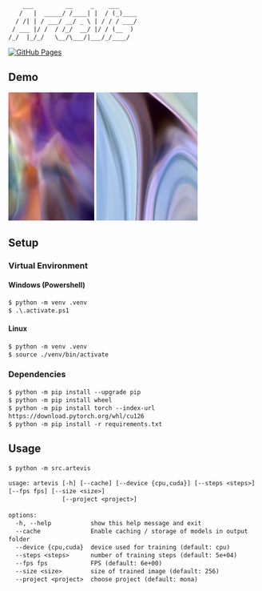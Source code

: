 ```text
    ___         __     _    ___     
   /   |  _____/ /____| |  / (_)____
  / /| | / ___/ __/ _ \ | / / / ___/
 / ___ |/ /  / /_/  __/ |/ / (__  ) 
/_/  |_/_/   \__/\___/|___/_/____/  
```

[![GitHub Pages](https://github.com/s9latimm/artevis/actions/workflows/github-pages.yml/badge.svg)](https://s9latimm.github.io/artevis/)

## Demo

<img src="web/images/mona/0-1-1-2-3_art.png" height="256"/> <img src="web/images/fog/1-0-1-2-2_art.png" height="256"/>

## Setup

### Virtual Environment

#### Windows (Powershell)

```shell
$ python -m venv .venv
$ .\.activate.ps1
```

#### Linux

```shell
$ python -m venv .venv
$ source ./venv/bin/activate
```

### Dependencies

```shell
$ python -m pip install --upgrade pip
$ python -m pip install wheel
$ python -m pip install torch --index-url https://download.pytorch.org/whl/cu126
$ python -m pip install -r requirements.txt
```

## Usage

```shell
$ python -m src.artevis
```

```text
usage: artevis [-h] [--cache] [--device {cpu,cuda}] [--steps <steps>] [--fps fps] [--size <size>]
               [--project <project>]

options:
  -h, --help           show this help message and exit
  --cache              Enable caching / storage of models in output folder
  --device {cpu,cuda}  device used for training (default: cpu)
  --steps <steps>      number of training steps (default: 5e+04)
  --fps fps            FPS (default: 6e+00)
  --size <size>        size of trained image (default: 256)
  --project <project>  choose project (default: mona)
```
